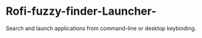 # Rofi-fuzzy-finder-Launcher-
Search  and launch applications from command-line or desktop keybinding.
